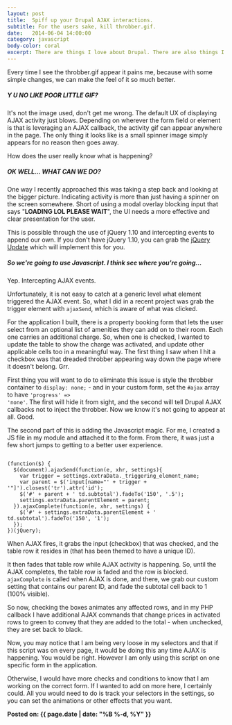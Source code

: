 ```yaml
---
layout: post
title:  Spiff up your Drupal AJAX interactions.
subtitle: For the users sake, kill throbber.gif.
date:   2014-06-04 14:00:00
category: javascript
body-color: coral
excerpt: There are things I love about Drupal. There are also things I flat out hate about Drupal, too. One of them is the throbber.gif activity indicator. Guys, we can do better. Let's add some shine.
---
```


Every time I see the throbber.gif appear it pains me, because with some simple changes, we can make the feel of it so much better.

##### Y U NO LIKE POOR LITTLE GIF?

It's not the image used, don't get me wrong. The default UX of displaying AJAX activity just blows. Depending on wherever the form field
or element is that is leveraging an AJAX callback, the activity gif can appear anywhere in the page. The only thing it looks like is a small
spinner image simply appears for no reason then goes away.

How does the user really know what is happening?

##### OK WELL... WHAT CAN WE DO?

One way I recently approached this was taking a step back and looking at the bigger picture. Indicating activity is more than just having
a spinner on the screen somewhere. Short of using a modal overlay blocking input that says "**LOADING LOL PLEASE WAIT**", the UI needs a more effective
and clear presentation for the user.

This is possible through the use of jQuery 1.10 and intercepting events to append our own. If you don't have jQuery 1.10, you can grab the
[jQuery Update](http://drupal.org/project/jquery_update) which will implement this for you.

##### So we're going to use Javascript. I think see where you're going...

Yep. Intercepting AJAX events.

Unfortunately, it is not easy to catch at a generic level what element triggered the AJAX event. So, what I did in a recent project was grab
the trigger element with <code>ajaxSend</code>, which is aware of what was clicked.

For the application I built, there is a property booking form that lets the user select from an optional list of amenities they can add on to their room.
Each one carries an additional charge. So, when one is checked, I wanted to update the table to show the charge was activated, and update other
applicable cells too in a meaningful way. The first thing I saw when I hit a checkbox was that dreaded throbber appearing way down the page
where it doesn't belong. Grr.

First thing you will want to do to eliminate this issue is style the throbber container to <code>display: none;</code> - and in your custom form,
set the <code>#ajax</code> array to have <code>'progress' => 'none'</code>. The first will hide it from sight, and the second will tell
Drupal AJAX callbacks not to inject the throbber. Now we know it's not going to appear at all. Good.

The second part of this is adding the Javascript magic. For me, I created a JS file in my module and attached it to the form. From there, it was just
a few short jumps to getting to a better user experience.

<pre class="language-markup"><code class="language-javascript">
(function($) {
  $(document).ajaxSend(function(e, xhr, settings){
    var trigger = settings.extraData._triggering_element_name;
    var parent = $('input[name="' + trigger + '"]').closest('tr').attr('id');
    $('#' + parent + ' td.subtotal').fadeTo('150', '.5');
    settings.extraData.parentElement = parent;
  }).ajaxComplete(function(e, xhr, settings) {
    $('#' + settings.extraData.parentElement + ' td.subtotal').fadeTo('150', '1');
  });
})(jQuery);
</code></pre>

When AJAX fires, it grabs the input (checkbox) that was checked, and the table row it resides in (that has been themed to have a unique ID).

It then fades that table row while AJAX activity is happening. So, until the AJAX completes, the table row is faded and the row is blocked. <code>ajaxComplete</code>
is called when AJAX is done, and there, we grab our custom setting that contains our parent ID, and fade the subtotal cell back to 1 (100% visible).

So now, checking the boxes animates any affected rows, and in my PHP callback I have additional AJAX commands that change prices in activated rows to
green to convey that they are added to the total - when unchecked, they are set back to black.

Now, you may notice that I am being very loose in my selectors and that if this script was on every page, it would be doing this any time
AJAX is happening. You would be right. However I am only using this script on one specific form in the application.

Otherwise, I would have more checks and conditions to know that I am working on the correct form. If I wanted to add on more here, I certainly
could. All you would need to do is track your selectors in the settings, so you can set the animations or other effects that you want.

**Posted on: {{ page.date | date: "%B %-d, %Y" }}**